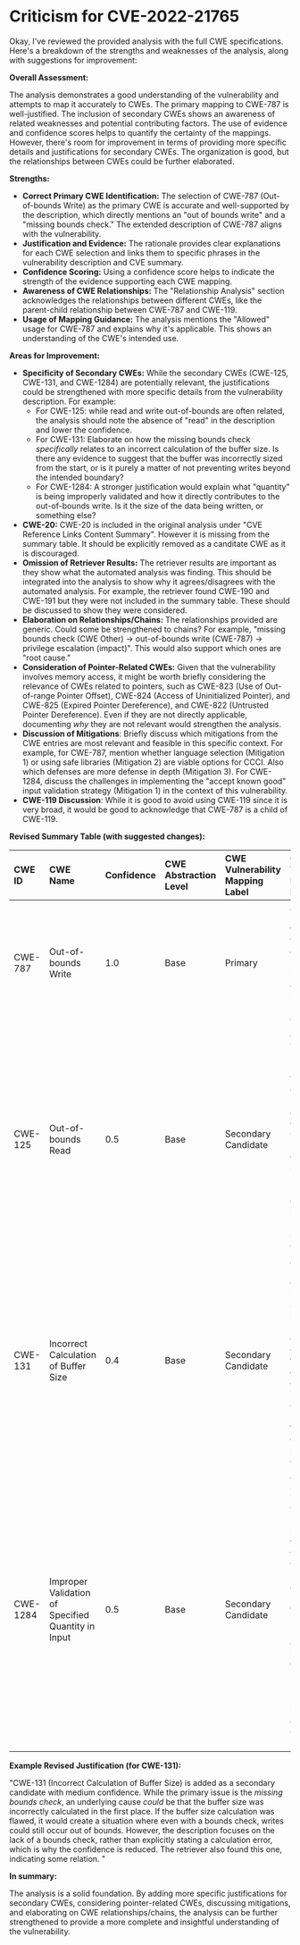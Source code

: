 # Criticism for CVE-2022-21765

Okay, I've reviewed the provided analysis with the full CWE specifications. Here's a breakdown of the strengths and weaknesses of the analysis, along with suggestions for improvement:

**Overall Assessment:**

The analysis demonstrates a good understanding of the vulnerability and attempts to map it accurately to CWEs. The primary mapping to CWE-787 is well-justified. The inclusion of secondary CWEs shows an awareness of related weaknesses and potential contributing factors. The use of evidence and confidence scores helps to quantify the certainty of the mappings. However, there's room for improvement in terms of providing more specific details and justifications for secondary CWEs. The organization is good, but the relationships between CWEs could be further elaborated.

**Strengths:**

*   **Correct Primary CWE Identification:** The selection of CWE-787 (Out-of-bounds Write) as the primary CWE is accurate and well-supported by the description, which directly mentions an "out of bounds write" and a "missing bounds check." The extended description of CWE-787 aligns with the vulnerability.
*   **Justification and Evidence:** The rationale provides clear explanations for each CWE selection and links them to specific phrases in the vulnerability description and CVE summary.
*   **Confidence Scoring:** Using a confidence score helps to indicate the strength of the evidence supporting each CWE mapping.
*   **Awareness of CWE Relationships:** The "Relationship Analysis" section acknowledges the relationships between different CWEs, like the parent-child relationship between CWE-787 and CWE-119.
*   **Usage of Mapping Guidance:** The analysis mentions the "Allowed" usage for CWE-787 and explains why it's applicable. This shows an understanding of the CWE's intended use.

**Areas for Improvement:**

*   **Specificity of Secondary CWEs:** While the secondary CWEs (CWE-125, CWE-131, and CWE-1284) are potentially relevant, the justifications could be strengthened with more specific details from the vulnerability description. For example:
    *   For CWE-125: while read and write out-of-bounds are often related, the analysis should note the absence of "read" in the description and lower the confidence.
    *   For CWE-131: Elaborate on how the missing bounds check *specifically* relates to an incorrect calculation of the buffer size. Is there any evidence to suggest that the buffer was incorrectly sized from the start, or is it purely a matter of not preventing writes beyond the intended boundary?
    *   For CWE-1284: A stronger justification would explain what "quantity" is being improperly validated and how it directly contributes to the out-of-bounds write. Is it the size of the data being written, or something else?
*   **CWE-20:** CWE-20 is included in the original analysis under "CVE Reference Links Content Summary". However it is missing from the summary table. It should be explicitly removed as a canditate CWE as it is discouraged.
*   **Omission of Retriever Results:** The retriever results are important as they show what the automated analysis was finding. This should be integrated into the analysis to show why it agrees/disagrees with the automated analysis. For example, the retriever found CWE-190 and CWE-191 but they were not included in the summary table. These should be discussed to show they were considered.
*   **Elaboration on Relationships/Chains:**  The relationships provided are generic. Could some be strengthened to chains?  For example, "missing bounds check (CWE Other) -> out-of-bounds write (CWE-787) -> privilege escalation (impact)".  This would also support which ones are "root cause."
*   **Consideration of Pointer-Related CWEs:** Given that the vulnerability involves memory access, it might be worth briefly considering the relevance of CWEs related to pointers, such as CWE-823 (Use of Out-of-range Pointer Offset), CWE-824 (Access of Uninitialized Pointer), and CWE-825 (Expired Pointer Dereference), and CWE-822 (Untrusted Pointer Dereference). Even if they are not directly applicable, documenting *why* they are not relevant would strengthen the analysis.
*    **Discussion of Mitigations**: Briefly discuss which mitigations from the CWE entries are most relevant and feasible in this specific context.  For example, for CWE-787, mention whether language selection (Mitigation 1) or using safe libraries (Mitigation 2) are viable options for CCCI. Also which defenses are more defense in depth (Mitigation 3). For CWE-1284, discuss the challenges in implementing the "accept known good" input validation strategy (Mitigation 1) in the context of this vulnerability.
*   **CWE-119 Discussion**:  While it is good to avoid using CWE-119 since it is very broad, it would be good to acknowledge that CWE-787 is a child of CWE-119.

**Revised Summary Table (with suggested changes):**

| CWE ID  | CWE Name                                       | Confidence | CWE Abstraction Level | CWE Vulnerability Mapping Label | CWE-Vulnerability Mapping Notes                                                                                                                                                                                                                                                |
| :------ | :--------------------------------------------- | :--------- | :---------------------- | :------------------------------ | :----------------------------------------------------------------------------------------------------------------------------------------------------------------------------------------------------------------------------------------------------------------------------- |
| CWE-787 | Out-of-bounds Write                           | 1.0        | Base                    | Primary                         | Allowed. Direct match to the vulnerability description ("out of bounds write due to a missing bounds check").                                                                                                                                                                 |
| CWE-125 | Out-of-bounds Read                           | 0.5       | Base                    | Secondary Candidate             | Allowed.  Out-of-bounds reads and writes can often be related, and are both children of CWE-119. However, the description specifically mentions a *write*, so confidence is lowered. Lacks specific evidence.                           |
| CWE-131 | Incorrect Calculation of Buffer Size          | 0.4        | Base                    | Secondary Candidate             | Allowed. A possible root cause is the buffer was sized incorrectly. However, the description emphasizes the missing *check*, so confidence is lowered as calculation may not be the root cause. Lacks specific evidence. |
| CWE-1284 | Improper Validation of Specified Quantity in Input | 0.5        | Base                    | Secondary Candidate             | Allowed. The size of the input/data written to the buffer could be a quantity that is not validated, which could lead to the out-of-bounds write. "Missing bounds check" indicates a validation problem, but not necessarily a specific quantity.  Confidence lowered. |

**Example Revised Justification (for CWE-131):**

"CWE-131 (Incorrect Calculation of Buffer Size) is added as a secondary candidate with medium confidence. While the primary issue is the *missing bounds check*, an underlying cause *could* be that the buffer size was incorrectly calculated in the first place. If the buffer size calculation was flawed, it would create a situation where even with a bounds check, writes could still occur out of bounds. However, the description focuses on the lack of a bounds check, rather than explicitly stating a calculation error, which is why the confidence is reduced. The retriever also found this one, indicating some relation. "

**In summary:**

The analysis is a solid foundation. By adding more specific justifications for secondary CWEs, considering pointer-related CWEs, discussing mitigations, and elaborating on CWE relationships/chains, the analysis can be further strengthened to provide a more complete and insightful understanding of the vulnerability.